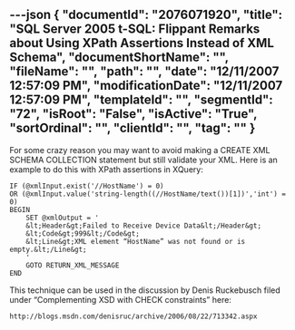 ---json
{
  "documentId": "2076071920",
  "title": "SQL Server 2005 t-SQL: Flippant Remarks about Using XPath Assertions Instead of XML Schema",
  "documentShortName": "",
  "fileName": "",
  "path": "",
  "date": "12/11/2007 12:57:09 PM",
  "modificationDate": "12/11/2007 12:57:09 PM",
  "templateId": "",
  "segmentId": "72",
  "isRoot": "False",
  "isActive": "True",
  "sortOrdinal": "",
  "clientId": "",
  "tag": ""
}
---

For some crazy reason you may want to avoid making a CREATE XML SCHEMA COLLECTION statement but still validate your XML. Here is an example to do this with XPath assertions in XQuery:


    IF (@xmlInput.exist('//HostName') = 0)
    OR (@xmlInput.value('string-length((//HostName/text())[1])','int') = 0)
    BEGIN
        SET @xmlOutput = '
        &lt;Header&gt;Failed to Receive Device Data&lt;/Header&gt;
        &lt;Code&gt;999&lt;/Code&gt;
        &lt;Line&gt;XML element “HostName” was not found or is empty.&lt;/Line&gt;
        '
        GOTO RETURN_XML_MESSAGE
    END

This technique can be used in the discussion by Denis Ruckebusch filed under “Complementing XSD with CHECK constraints” here:

    http://blogs.msdn.com/denisruc/archive/2006/08/22/713342.aspx
